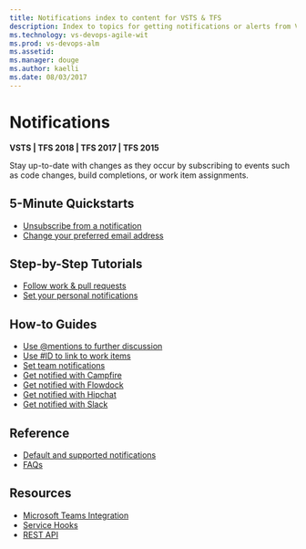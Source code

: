 ```yaml
---
title: Notifications index to content for VSTS & TFS
description: Index to topics for getting notifications or alerts from VSTS or TFS  
ms.technology: vs-devops-agile-wit
ms.prod: vs-devops-alm
ms.assetid:  
ms.manager: douge
ms.author: kaelli
ms.date: 08/03/2017
---
```


# Notifications  

**VSTS | TFS 2018 | TFS 2017 | TFS 2015**
 
Stay up-to-date with changes as they occur by subscribing to events such as code changes, build completions, or work item assignments.  

<!---
## Overview
  [What are notifications?](about-notifications.md)
-->

## 5-Minute Quickstarts  
- [Unsubscribe from a notification](unsubscribe-default-notification.md)  
- [Change your preferred email address](change-email-address.md)  
 

## Step-by-Step Tutorials  
- [Follow work & pull requests](../collaborate/follow-work-items.md?toc=/vsts/notifications/toc.json&bc=/vsts/notifications/breadcrumb/toc.json) 
- [Set your personal notifications](manage-personal-notifications.md)


<!---
## Concepts 

- [Events, subscriptions, notification types, and roles](events-subscribers-notification-types.md)
-->

## How-to Guides  
- [Use @mentions to further discussion](at-mentions.md)
- [Use #ID to link to work items](add-links-to-work-items.md) 
- [Set team notifications](../collaborate/manage-team-notifications.md?toc=/vsts/notifications/toc.json&bc=/vsts/notifications/breadcrumb/toc.json)
- [Get notified with Campfire](../service-hooks/services/campfire.md?toc=/vsts/notifications/toc.json&bc=/vsts/notifications/breadcrumb/toc.json)
- [Get notified with Flowdock](../service-hooks/services/flowdock.md?toc=/vsts/notifications/toc.json&bc=/vsts/notifications/breadcrumb/toc.json)
- [Get notified with Hipchat](../service-hooks/services/hipchat.md?toc=/vsts/notifications/toc.json&bc=/vsts/notifications/breadcrumb/toc.json)
- [Get notified with Slack](../service-hooks/services//slack.md?toc=/vsts/notifications/toc.json&bc=/vsts/notifications/breadcrumb/toc.json)
  
## Reference

- [Default and supported notifications](oob-built-in-notifications.md)
- [FAQs](faq-notifications.md) 


## Resources 
- [Microsoft Teams Integration](https://marketplace.visualstudio.com/items?itemname=ms-vsts.vss-services-teams) 
- [Service Hooks](../service-hooks/index.md)  
- [REST API](/rest/api/vsts/notification/subscriptions)  
